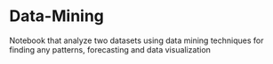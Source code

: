 # Data-Mining
Notebook that analyze two datasets using data mining techniques for finding any patterns, forecasting and data visualization
